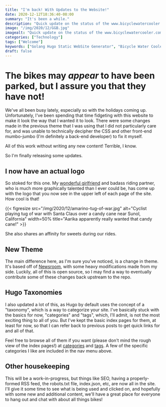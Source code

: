 ```yaml
---
title: "I'm back! With Updates to the Website!"
date: 2020-12-12T18:36:40-08:00
summary: "It's been a while."
description: "Quick update on the status of the www.bicyclewatercooler.com website, with an updated theme."
image: "/img/2020/12/GGB.jpg"
imagealt: "Quick update on the status of the www.bicyclewatercooler.com website, with an updated theme. Image contains: Cannondale Synapse, Factor O2 VAM, Golden Gate Bridge, San Francisco."
categories: ["Technology"]
tags: ["Welcome"]
keywords: ["Golang Hugo Static WebSite Generator", "Bicycle Water Cooler", "Blog"]
draft: false
---
```

# The bikes may _appear_ to have been parked, but I assure you that they have not!
We've all been busy lately, especially so with the holidays coming up. Unfortunately, I've been spending that time fidgeting with this website to make it look the way that I wanted it to look. There were some changes made in the previous theme that I was using that I did not particularly care for, and was unable to technically decipher the CSS and other front-end mumbo-jumbo (I'm definitely a back-end developer) to fix it myself. 

All of this work without writing any new content! Terrible, I know.

So I'm finally releasing some updates.

## I now have an actual logo
So stoked for this one. My [wonderful girlfriend](https://www.linkedin.com/in/aarika-marino-434b5629/) and badass riding partner, who is much more graphically talented than I ever could be, has come up with the logo that you now see in the upper left of each page of the site. How cool is that!

{{< figresize src="/img/2020/12/amarino-tug-of-war.jpg" alt="Cyclist playing tug of war with Santa Claus over a candy cane near Sunol, California" width=50% title="Aarika apparently really wanted that candy cane!" >}}

She also shares an affinity for sweets during our rides.

## New Theme
The main difference here, as I'm sure you've noticed, is a change in theme. It's based off of [Newsroom](https://github.com/onweru/newsroom), with some heavy modifications made from my side. Luckily, all of this is open source, so I may find a way to eventually contribute some of these changes back upstream to the repo.

## Hugo Taxonomies
I also updated a lot of this, as Hugo by default uses the concept of a "taxonomy", which is a way to categorize your site. I've basically stuck with the basics for now, "categories" and "tags", which, I'll admit, is not the most exciting thing to all of you. But I've kept the basic index pages for them, at least for now, so that I can refer back to previous posts to get quick links for and all of that.

Feel free to browse all of them if you want (please don't mind the rough view of the index pages!) at [categories](/categories) and [tags](/tags). A few of the specific categories I like are included in the nav menu above.

## Other housekeeping
This will be a work-in-progress, but things like SEO, having a properly-formed RSS feed, the robots.txt file, index.json, etc, are now all in the site. I'll give it some time to see what is being used and clicked on, and hopefully with some new and additional content, we'll have a great place for everyone to hang out and chat with about all things bikes!